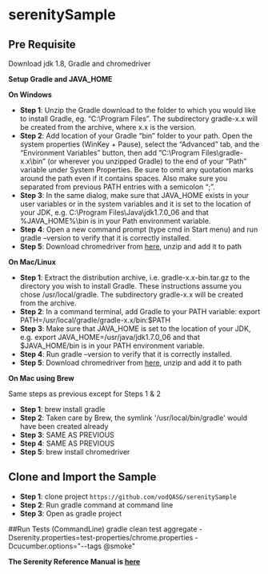 # serenitySample

## Pre Requisite
 Download jdk 1.8, Gradle and chromedriver

 **Setup Gradle and JAVA_HOME**
 
 **On Windows**

 * **Step 1**: Unzip the Gradle download to the folder to which you would like to install Gradle, eg. “C:\Program Files”. The subdirectory gradle-x.x will be created from the archive, where x.x is the version.
 * **Step 2**: Add location of your Gradle “bin” folder to your path. Open the system properties (WinKey + Pause), select the “Advanced” tab, and the “Environment Variables” button, then add “C:\Program Files\gradle-x.x\bin” (or wherever you unzipped Gradle) to the end of your “Path” variable under System Properties. Be sure to omit any quotation marks around the path even if it contains spaces. Also make sure you separated from previous PATH entries with a semicolon “;”.
 * **Step 3**: In the same dialog, make sure that JAVA_HOME exists in your user variables or in the system variables and it is set to the location of your JDK, e.g. C:\Program Files\Java\jdk1.7.0_06 and that %JAVA_HOME%\bin is in your Path environment variable.
 * **Step 4**: Open a new command prompt (type cmd in Start menu) and run gradle –version to verify that it is correctly installed.
 * **Step 5**: Download chromedriver from [here](http://chromedriver.storage.googleapis.com/index.html), unzip and add it to path

**On Mac/Linux**

 * **Step 1**: Extract the distribution archive, i.e. gradle-x.x-bin.tar.gz to the directory you wish to install Gradle. These instructions assume you chose /usr/local/gradle. The subdirectory gradle-x.x will be created from the archive.
 * **Step 2**: In a command terminal, add Gradle to your PATH variable: export PATH=/usr/local/gradle/gradle-x.x/bin:$PATH
 * **Step 3**: Make sure that JAVA_HOME is set to the location of your JDK, e.g. export JAVA_HOME=/usr/java/jdk1.7.0_06 and that $JAVA_HOME/bin is in your PATH environment variable.
 * **Step 4**: Run gradle –version to verify that it is correctly installed.
 * **Step 5**: Download chromedriver from [here](http://chromedriver.storage.googleapis.com/index.html), unzip and add it to path
 
**On Mac using Brew**

  Same steps as previous except for Steps 1 & 2
* **Step 1**: brew install gradle
* **Step 2**: Taken care by Brew, the symlink '/usr/local/bin/gradle' would have been created already 
* **Step 3**: SAME AS PREVIOUS
* **Step 4**: SAME AS PREVIOUS
* **Step 5**: brew install chromedriver

## Clone and Import the Sample
* **Step 1**: clone project `https://github.com/vodQASG/serenitySample`
* **Step 2**: Run gradle command at command line
* **Step 3**: Open as gradle project

##Run Tests (CommandLine)
gradle clean test aggregate -Dserenity.properties=test-properties/chrome.properties -Dcucumber.options="--tags @smoke"

**The Serenity Reference Manual is [here](http://thucydides.info/docs/serenity-staging/#_serenity_with_cucumber)**
